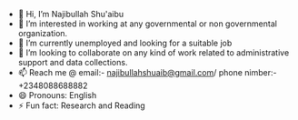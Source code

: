 - 👋 Hi, I’m Najibullah Shu'aibu
- 👀 I’m interested in working at any governmental or non governmental organization.
- 🌱 I’m currently unemployed and looking for a suitable job
- 💞️ I’m looking to collaborate on any kind of work related to administrative support and data collections.
- 📫 Reach me @ email:- najibullahshuaib@gmail.com/ phone nimber:- +2348088688882
- 😄 Pronouns: English 
- ⚡ Fun fact: Research and Reading

<!---
Najibullah35/Najibullah35 is a ✨ special ✨ repository because its `README.md` (this file) appears on your GitHub profile.
You can click the Preview link to take a look at your changes.
--->

